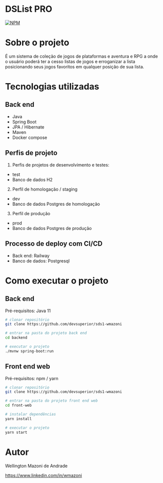 # DSList PRO
[![NPM](https://img.shields.io/npm/l/react)](https://github.com/devsuperior/sds1-wmazoni/blob/master/LICENSE) 

# Sobre o projeto

É um sistema de coleção de jogos de plataformas e aventura e RPG  a onde o usuário poderá ter a cesso listas de jogos e erroganizar a lista posicionando seus jogos favoritos em qualquer posição de sua lista.

# Tecnologias utilizadas
## Back end
- Java
- Spring Boot
- JPA / Hibernate
- Maven
- Docker compose
## Perfis de projeto
1. Perfis de projetos de desenvolvimento e testes:
- test
- Banco de dados H2
2. Perfil de homologação / staging
- dev
- Banco de dados Postgres de homologação
3. Perfil de produção
- prod
- Banco de dados Postgres de produção
  
## Processo de deploy com CI/CD
- Back end: Railway
- Banco de dados: Postgresql

# Como executar o projeto

## Back end
Pré-requisitos: Java 11

```bash
# clonar repositório
git clone https://github.com/devsuperior/sds1-wmazoni

# entrar na pasta do projeto back end
cd backend

# executar o projeto
./mvnw spring-boot:run
```

## Front end web
Pré-requisitos: npm / yarn

```bash
# clonar repositório
git clone https://github.com/devsuperior/sds1-wmazoni

# entrar na pasta do projeto front end web
cd front-web

# instalar dependências
yarn install

# executar o projeto
yarn start
```

# Autor

Wellington Mazoni de Andrade

https://www.linkedin.com/in/wmazoni
